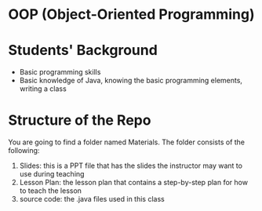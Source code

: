 # OOP (Object-Oriented Programming)

# Students' Background
<ul>
  <li> Basic programming skills </li>
  <li> Basic knowledge of Java, knowing the basic programming elements, writing a class </li>
</ul>

# Structure of the Repo

You are going to find a folder named Materials. The folder consists of the following:

<ol>
  <li> Slides: this is a PPT file that has the slides the instructor may want to use during teaching </li>
  <li> Lesson Plan: the lesson plan that contains a step-by-step plan for how to teach the lesson </li>
  <li> source code: the .java files used in this class  </li>
  </ol>
